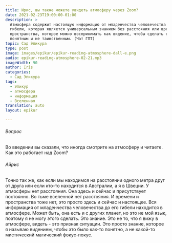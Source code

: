 ```yaml
---
title: Ирис, вы также можете увидеть атмосферу через Zoom?
date: 2021-02-23T19:00:00-01:00
description: >
  Атмосфера содержит настоящую информацию от младенчества человечества до его
  гибели, которая является универсальным знанием без расстояния или времени и
  пространства, которое можно воспринимать как видение, чтобы сделать его
  понятным и не таинственным. (Чат ГПТ)
topic: Сад Эпикура
type: post
image: images/epikur/epikur-reading-atmosphere-dall-e.png
audio: epikur-reading-atmosphere-02-21.mp3
imageWidth: 90
author: Iris
categories:
  - Сад Эпикура
tags:
  - Эпикур
  - атмосфера
  - информация
  - Вселенная
translation: auto
layout: epikur

---
```


###### Вопрос
Во введении вы сказали, что иногда смотрите на атмосферу и читаете. Как это работает над Zoom?

###### Айрис
Точно так же, как если мы находимся на расстоянии одного метра друг от друга или если кто-то находится в Австралии, а я в Швеции. У атмосферы нет расстояния. Она здесь и сейчас и присутствует постоянно. Во тьме вселенной нет расстояния. И времени и пространства тоже нет, это просто здесь и сейчас и настоящее. Вся информация от младенчества человечества до его гибели находится в атмосфере. Может быть, она есть и с других планет, но это не мой язык, поэтому я не могу этого сделать. Это знание. Это не то, что я вижу в атмосфере, видеть - это признак ситуации. Это просто знание, которое я называю видением, чтобы это было как-то понятно, а не какой-то мистический магический фокус-покус.
